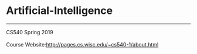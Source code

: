 # Artificial-Intelligence
----
CS540 Spring 2019
<br>
<br>Course Website:http://pages.cs.wisc.edu/~cs540-1/about.html
